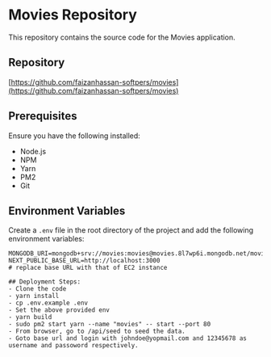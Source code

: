 # Movies Repository

This repository contains the source code for the Movies application.

## Repository

[https://github.com/faizanhassan-softpers/movies](https://github.com/faizanhassan-softpers/movies)

## Prerequisites

Ensure you have the following installed:

- Node.js
- NPM
- Yarn
- PM2
- Git

## Environment Variables

Create a `.env` file in the root directory of the project and add the following environment variables:

```plaintext
MONGODB_URI=mongodb+srv://movies:movies@movies.8l7wp6i.mongodb.net/movies_db
NEXT_PUBLIC_BASE_URL=http://localhost:3000 
# replace base URL with that of EC2 instance

## Deployment Steps:
- Clone the code
- yarn install
- cp .env.example .env
- Set the above provided env
- yarn build
- sudo pm2 start yarn --name "movies" -- start --port 80
- From browser, go to /api/seed to seed the data.
- Goto base url and login with johndoe@yopmail.com and 12345678 as username and passoword respectively.

